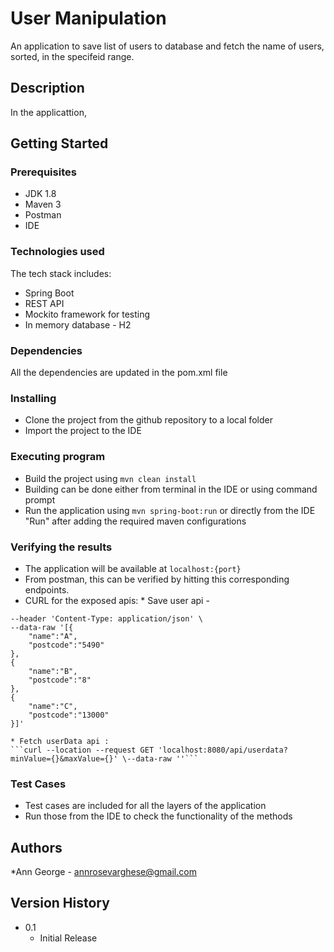 # User Manipulation

An application to save list of users to database and fetch the name of users, sorted, in the specifeid range.

## Description

In the applicattion,

## Getting Started

### Prerequisites

* JDK 1.8
* Maven 3
* Postman
* IDE

### Technologies used
The tech stack includes:
* Spring Boot
* REST API
* Mockito framework for testing
* In memory database - H2

### Dependencies
All the dependencies are updated in the pom.xml file

### Installing

* Clone the project from the github repository to a local folder 
* Import the project to the IDE

### Executing program

* Build the project using ```mvn clean install ```
* Building can be done either from terminal in the IDE or using command prompt
* Run the application using ```mvn spring-boot:run``` or directly from the IDE "Run" after adding the required maven configurations

### Verifying the results

* The application will be available at ```localhost:{port}```
* From postman, this can be verified by hitting this corresponding endpoints. 
* CURL for the exposed apis:
      * Save user api - 
```curl --location --request POST 'localhost:8080/api/users' \
--header 'Content-Type: application/json' \
--data-raw '[{
    "name":"A",
    "postcode":"5490"
},
{
    "name":"B",
    "postcode":"8"
},
{
    "name":"C",
    "postcode":"13000"
}]'
```

    * Fetch userData api :
    ```curl --location --request GET 'localhost:8080/api/userdata?minValue={}&maxValue={}' \--data-raw ''```

### Test Cases

* Test cases are included for all the layers of the application
* Run those from the IDE to check the functionality of the methods

## Authors

*Ann George - annrosevarghese@gmail.com

## Version History

* 0.1
    * Initial Release

